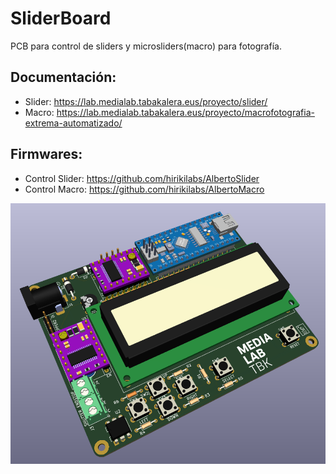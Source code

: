 # SliderBoard

PCB para control de sliders y microsliders(macro) para fotografía.

## Documentación:

* Slider: https://lab.medialab.tabakalera.eus/proyecto/slider/
* Macro: https://lab.medialab.tabakalera.eus/proyecto/macrofotografia-extrema-automatizado/


## Firmwares:

* Control Slider: https://github.com/hirikilabs/AlbertoSlider
* Control Macro: https://github.com/hirikilabs/AlbertoMacro

![Sliderboard](SliderBoard.png)

